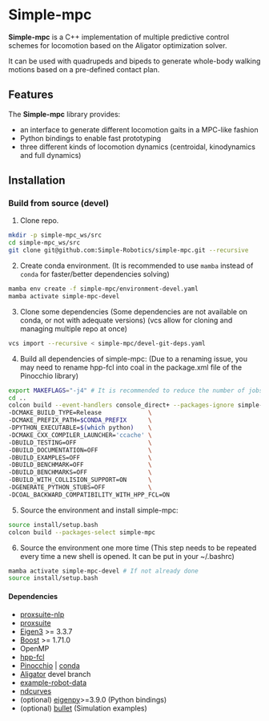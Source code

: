 # Simple-mpc

**Simple-mpc** is a C++ implementation of multiple predictive control schemes for locomotion based on the Aligator optimization solver.

It can be used with quadrupeds and bipeds to generate whole-body walking motions based on a pre-defined contact plan.

## Features

The **Simple-mpc** library provides:

* an interface to generate different locomotion gaits in a MPC-like fashion
* Python bindings to enable fast prototyping
* three different kinds of locomotion dynamics (centroidal, kinodynamics and full dynamics)

## Installation

### Build from source (devel)

1. Clone repo.
```bash
mkdir -p simple-mpc_ws/src
cd simple-mpc_ws/src
git clone git@github.com:Simple-Robotics/simple-mpc.git --recursive
```

2. Create conda environment.
(It is recommended to use `mamba` instead of `conda` for faster/better dependencies solving)
```bash
mamba env create -f simple-mpc/environment-devel.yaml
mamba activate simple-mpc-devel
```

3. Clone some dependencies
(Some dependencies are not available on conda, or not with adequate versions)
(vcs allow for cloning and managing multiple repo at once)
```bash
vcs import --recursive < simple-mpc/devel-git-deps.yaml
```

4. Build all dependencies of simple-mpc:
(Due to a renaming issue, you may need to rename hpp-fcl into coal in the package.xml file of the Pinocchio library)
```bash
export MAKEFLAGS="-j4" # It is recommended to reduce the number of jobs as you ram might get full easily with the default number.
cd ..
colcon build --event-handlers console_direct+ --packages-ignore simple-mpc --cmake-args \
-DCMAKE_BUILD_TYPE=Release             \
-DCMAKE_PREFIX_PATH=$CONDA_PREFIX      \
-DPYTHON_EXECUTABLE=$(which python)    \
-DCMAKE_CXX_COMPILER_LAUNCHER='ccache' \
-DBUILD_TESTING=OFF                    \
-DBUILD_DOCUMENTATION=OFF              \
-DBUILD_EXAMPLES=OFF                   \
-DBUILD_BENCHMARK=OFF                  \
-DBUILD_BENCHMARKS=OFF                 \
-DBUILD_WITH_COLLISION_SUPPORT=ON      \
-DGENERATE_PYTHON_STUBS=OFF            \
-DCOAL_BACKWARD_COMPATIBILITY_WITH_HPP_FCL=ON
```

5. Source the environment and install simple-mpc:
```bash
source install/setup.bash
colcon build --packages-select simple-mpc
```

6. Source the environment one more time
(This step needs to be repeated every time a new shell is opened. It can be put in your ~/.bashrc)
```bash
mamba activate simple-mpc-devel # If not already done
source install/setup.bash
```

#### Dependencies

* [proxsuite-nlp](https://github.com/Simple-Robotics/proxsuite-nlp.git)
* [proxsuite](https://github.com/Simple-Robotics/proxsuite.git)
* [Eigen3](https://eigen.tuxfamily.org) >= 3.3.7
* [Boost](https://www.boost.org) >= 1.71.0
* OpenMP
* [hpp-fcl](https://github.com/humanoid-path-planner/hpp-fcl)
* [Pinocchio](https://github.com/stack-of-tasks/pinocchio) | [conda](https://anaconda.org/conda-forge/pinocchio)
* [Aligator](https://github.com/Simple-Robotics/aligator.git) devel branch
* [example-robot-data](https://github.com/Gepetto/example-robot-data)
* [ndcurves](https://github.com/loco-3d/ndcurves)
* (optional) [eigenpy](https://github.com/stack-of-tasks/eigenpy)>=3.9.0 (Python bindings)
* (optional) [bullet](https://github.com/bulletphysics/bullet3) (Simulation examples)
